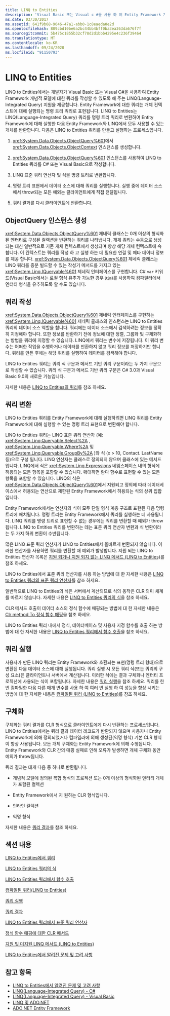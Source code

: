 ```yaml
---
title: LINQ to Entities
description: 'Visual Basic 또는 Visual c #을 사용 하 여 Entity Framework 개념적 모델에 대해 쿼리를 작성할 수 있는 LINQ to Entities 쿼리를 만들고 실행 하는 방법을 알아봅니다.'
ms.date: 03/30/2017
ms.assetid: 641f9b68-9046-47a1-abb0-1c8eaeda0e2d
ms.openlocfilehash: 809cbd10be6a2bc44bb4bff0ba3ea363da676f7f
ms.sourcegitcommit: 5b475c1855b32cf78d2d1bbb4295e4c236f39464
ms.translationtype: MT
ms.contentlocale: ko-KR
ms.lasthandoff: 09/24/2020
ms.locfileid: "91150793"
---
```

# <a name="linq-to-entities"></a>LINQ to Entities

LINQ to Entities에서는 개발자가 Visual Basic 또는 Visual C#을 사용하여 Entity Framework 개념적 모델에 대한 쿼리를 작성할 수 있도록 해 주는 LINQ(Language-Integrated Query) 지원을 제공합니다. Entity Framework에 대한 쿼리는 개체 컨텍스트에 대해 실행되는 명령 트리 쿼리로 표현됩니다. LINQ to Entities는 LINQ(Language-Integrated Query) 쿼리를 명령 트리 쿼리로 변환하여 Entity Framework에 대해 실행한 다음 Entity Framework와 LINQ에서 모두 사용할 수 있는 개체를 반환합니다. 다음은 LINQ to Entities 쿼리를 만들고 실행하는 프로세스입니다.  
  
1. <xref:System.Data.Objects.ObjectQuery%601>에서 <xref:System.Data.Objects.ObjectContext> 인스턴스를 생성합니다.  
  
2. <xref:System.Data.Objects.ObjectQuery%601> 인스턴스를 사용하여 LINQ to Entities 쿼리를 C# 또는 Visual Basic으로 작성합니다.  
  
3. LINQ 표준 쿼리 연산자 및 식을 명령 트리로 변환합니다.  
  
4. 명령 트리 표현에서 데이터 소스에 대해 쿼리를 실행합니다. 실행 중에 데이터 소스에서 throw되는 모든 예외는 클라이언트에게 직접 전달됩니다.  
  
5. 쿼리 결과를 다시 클라이언트에 반환합니다.  
  
## <a name="constructing-an-objectquery-instance"></a>ObjectQuery 인스턴스 생성  

 <xref:System.Data.Objects.ObjectQuery%601> 제네릭 클래스는 0개 이상의 형식화된 엔터티로 구성된 컬렉션을 반환하는 쿼리를 나타냅니다. 개체 쿼리는 수동으로 생성되는 대신 일반적으로 기존 개체 컨텍스트에서 생성되며 항상 해당 개체 컨텍스트에 속합니다. 이 컨텍스트는 쿼리를 작성 하 고 실행 하는 데 필요한 연결 및 메타 데이터 정보를 제공 합니다. <xref:System.Data.Objects.ObjectQuery%601> 제네릭 클래스는 LINQ 쿼리를 증분 빌드할 수 있는 작성기 메서드를 가지고 있는 <xref:System.Linq.IQueryable%601> 제네릭 인터페이스를 구현합니다. C# `var` 키워드(Visual Basic에서는 로컬 형식 유추가 가능한 경우 `Dim`)를 사용하여 컴파일러에서 엔터티 형식을 유추하도록 할 수도 있습니다.  
  
## <a name="composing-the-queries"></a>쿼리 작성  

 <xref:System.Data.Objects.ObjectQuery%601> 제네릭 인터페이스를 구현하는 <xref:System.Linq.IQueryable%601> 제네릭 클래스의 인스턴스는 LINQ to Entities 쿼리의 데이터 소스 역할을 합니다. 쿼리에는 데이터 소스에서 검색하려는 정보를 정확히 지정해야 합니다. 또한 정보를 반환하기 전에 정보에 대한 정렬, 그룹화 및 구체화하는 방법을 쿼리에 지정할 수 있습니다. LINQ에서 쿼리는 변수에 저장됩니다. 이 쿼리 변수는 어떠한 작업을 수행하거나 데이터를 반환하지 않고 쿼리 정보를 저장하기만 합니다. 쿼리를 만든 후에는 해당 쿼리를 실행하여 데이터를 검색해야 합니다.  
  
 LINQ to Entities 쿼리는 쿼리 식 구문과 메서드 기반 쿼리 구문이라는 두 가지 구문으로 작성할 수 있습니다. 쿼리 식 구문과 메서드 기반 쿼리 구문은 C# 3.0과 Visual Basic 9.0의 새로운 기능입니다.  
  
 자세한 내용은 [LINQ to Entities의 쿼리](queries-in-linq-to-entities.md)를 참조 하세요.  
  
## <a name="query-conversion"></a>쿼리 변환  

 LINQ to Entities 쿼리를 Entity Framework에 대해 실행하려면 LINQ 쿼리를 Entity Framework에 대해 실행할 수 있는 명령 트리 표현으로 변환해야 합니다.  
  
 LINQ to Entities 쿼리는 LINQ 표준 쿼리 연산자 (예: <xref:System.Linq.Queryable.Select%2A> , <xref:System.Linq.Queryable.Where%2A> 및 <xref:System.Linq.Queryable.GroupBy%2A> )와 식 (x > 10, Contact. LastName 등)으로 구성 됩니다. LINQ 연산자는 클래스로 정의되지 않으며 클래스에 있는 메서드입니다. LINQ에서 식은 <xref:System.Linq.Expressions> 네임스페이스 내의 형식에 허용되는 모든 항목을 포함할 수 있습니다. 확대하면 람다 함수로 표현할 수 있는 모든 항목을 포함할 수 있습니다. LINQ의 식은 <xref:System.Data.Objects.ObjectQuery%601>에서 지원되고 정의에 따라 데이터베이스에서 허용되는 연산으로 제한된 Entity Framework에서 허용되는 식의 상위 집합입니다.  
  
 Entity Framework에서는 연산자와 식이 모두 단일 형식 계층 구조로 표현된 다음 명령 트리에 배치됩니다. 명령 트리는 Entity Framework에서 쿼리를 실행하는 데 사용됩니다. LINQ 쿼리를 명령 트리로 표현할 수 없는 경우에는 쿼리를 변환할 때 예외가 throw됩니다. LINQ to Entities 쿼리를 변환하는 데는 표준 쿼리 연산자 변환과 식 변환이라는 두 가지 하위 변환이 수반됩니다.  
  
 많은 LINQ 표준 쿼리 연산자가 LINQ to Entities에서 올바르게 변환되지 않습니다. 이러한 연산자를 사용하면 쿼리를 변환할 때 예외가 발생합니다. 지원 되는 LINQ to Entities 연산자 목록은 [지원 되거나 지원 되지 않는 LINQ 메서드 (LINQ to Entities)](supported-and-unsupported-linq-methods-linq-to-entities.md)를 참조 하세요.  
  
 LINQ to Entities에서 표준 쿼리 연산자를 사용 하는 방법에 대 한 자세한 내용은 [LINQ to Entities 쿼리의 표준 쿼리 연산자](standard-query-operators-in-linq-to-entities-queries.md)를 참조 하세요.  
  
 일반적으로 LINQ to Entities의 식은 서버에서 계산되므로 식의 동작은 CLR 의미 체계를 따르지 않습니다. 자세한 내용은 [LINQ to Entities 쿼리의 식](expressions-in-linq-to-entities-queries.md)을 참조 하세요.  
  
 CLR 메서드 호출이 데이터 소스의 정식 함수에 매핑되는 방법에 대 한 자세한 내용은 [Clr method To 정식 함수 매핑](clr-method-to-canonical-function-mapping.md)을 참조 하세요.  
  
 LINQ to Entities 쿼리 내에서 정식, 데이터베이스 및 사용자 지정 함수를 호출 하는 방법에 대 한 자세한 내용은 [LINQ to Entities 쿼리에서 함수 호출](calling-functions-in-linq-to-entities-queries.md)을 참조 하세요.  
  
## <a name="query-execution"></a>쿼리 실행  

 사용자가 만든 LINQ 쿼리는 Entity Framework와 호환되는 표현(명령 트리 형태)으로 변환된 다음 데이터 소스에 대해 실행됩니다. 쿼리 실행 시 모든 쿼리 식(또는 쿼리의 구성 요소)은 클라이언트나 서버에서 계산됩니다. 이러한 식에는 결과 구체화나 엔터티 프로젝션에 사용되는 식이 포함됩니다. 자세한 내용은 [쿼리 실행](query-execution.md)을 참조 하세요. 쿼리를 한 번 컴파일한 다음 다른 매개 변수를 사용 하 여 여러 번 실행 하 여 성능을 향상 시키는 방법에 대 한 자세한 내용은 [컴파일된 쿼리 (LINQ to Entities)](compiled-queries-linq-to-entities.md)를 참조 하세요.  
  
## <a name="materialization"></a>구체화  

 구체화는 쿼리 결과를 CLR 형식으로 클라이언트에게 다시 반환하는 프로세스입니다. LINQ to Entities에서는 쿼리 결과 데이터 레코드가 반환되지 않으며 사용자나 Entity Framework에 의해 정의되었거나 컴파일러에 의해 생성된(익명 형식) 기본 CLR 형식이 항상 사용됩니다. 모든 개체 구체화는 Entity Framework에 의해 수행됩니다. Entity Framework와 CLR 간의 매핑 실패로 인해 오류가 발생하면 개체 구체화 동안 예외가 throw됩니다.  
  
 쿼리 결과는 대개 다음 중 하나로 반환됩니다.  
  
- 개념적 모델에 정의된 복합 형식의 프로젝션 또는 0개 이상의 형식화된 엔터티 개체가 포함된 컬렉션  
  
- Entity Framework에서 지 원하는 CLR 형식입니다.  
  
- 인라인 컬렉션  
  
- 익명 형식  
  
 자세한 내용은 [쿼리 결과](query-results.md)를 참조 하세요.  
  
## <a name="in-this-section"></a>섹션 내용  

 [LINQ to Entities에서 쿼리](queries-in-linq-to-entities.md)  
  
 [LINQ to Entities 쿼리의 식](expressions-in-linq-to-entities-queries.md)  
  
 [LINQ to Entities 쿼리에서 함수 호출](calling-functions-in-linq-to-entities-queries.md)  
  
 [컴파일된 쿼리(LINQ to Entities)](compiled-queries-linq-to-entities.md)  
  
 [쿼리 실행](query-execution.md)  
  
 [쿼리 결과](query-results.md)  
  
 [LINQ to Entities 쿼리에서 표준 쿼리 연산자](standard-query-operators-in-linq-to-entities-queries.md)  
  
 [정식 함수 매핑에 대한 CLR 메서드](clr-method-to-canonical-function-mapping.md)  
  
 [지원 및 미지원 LINQ 메서드 (LINQ to Entities)](supported-and-unsupported-linq-methods-linq-to-entities.md)  
  
 [LINQ to Entities에서 알려진 문제 및 고려 사항](known-issues-and-considerations-in-linq-to-entities.md)  
  
## <a name="see-also"></a>참고 항목

- [LINQ to Entities에서 알려진 문제 및 고려 사항](known-issues-and-considerations-in-linq-to-entities.md)
- [LINQ(Language-Integrated Query) - C#](../../../../../csharp/programming-guide/concepts/linq/index.md)
- [LINQ(Language-Integrated Query) - Visual Basic](../../../../../visual-basic/programming-guide/concepts/linq/index.md)
- [LINQ 및 ADO.NET](../../linq-and-ado-net.md)
- [ADO.NET Entity Framework](../index.md)
